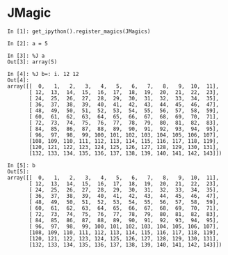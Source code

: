 # JMagic

    In [1]: get_ipython().register_magics(JMagics)

    In [2]: a = 5

    In [3]: %J a
    Out[3]: array(5)

    In [4]: %J b=: i. 12 12
    Out[4]:
    array([[  0,   1,   2,   3,   4,   5,   6,   7,   8,   9,  10,  11],
           [ 12,  13,  14,  15,  16,  17,  18,  19,  20,  21,  22,  23],
           [ 24,  25,  26,  27,  28,  29,  30,  31,  32,  33,  34,  35],
           [ 36,  37,  38,  39,  40,  41,  42,  43,  44,  45,  46,  47],
           [ 48,  49,  50,  51,  52,  53,  54,  55,  56,  57,  58,  59],
           [ 60,  61,  62,  63,  64,  65,  66,  67,  68,  69,  70,  71],
           [ 72,  73,  74,  75,  76,  77,  78,  79,  80,  81,  82,  83],
           [ 84,  85,  86,  87,  88,  89,  90,  91,  92,  93,  94,  95],
           [ 96,  97,  98,  99, 100, 101, 102, 103, 104, 105, 106, 107],
           [108, 109, 110, 111, 112, 113, 114, 115, 116, 117, 118, 119],
           [120, 121, 122, 123, 124, 125, 126, 127, 128, 129, 130, 131],
           [132, 133, 134, 135, 136, 137, 138, 139, 140, 141, 142, 143]])

    In [5]: b
    Out[5]:
    array([[  0,   1,   2,   3,   4,   5,   6,   7,   8,   9,  10,  11],
           [ 12,  13,  14,  15,  16,  17,  18,  19,  20,  21,  22,  23],
           [ 24,  25,  26,  27,  28,  29,  30,  31,  32,  33,  34,  35],
           [ 36,  37,  38,  39,  40,  41,  42,  43,  44,  45,  46,  47],
           [ 48,  49,  50,  51,  52,  53,  54,  55,  56,  57,  58,  59],
           [ 60,  61,  62,  63,  64,  65,  66,  67,  68,  69,  70,  71],
           [ 72,  73,  74,  75,  76,  77,  78,  79,  80,  81,  82,  83],
           [ 84,  85,  86,  87,  88,  89,  90,  91,  92,  93,  94,  95],
           [ 96,  97,  98,  99, 100, 101, 102, 103, 104, 105, 106, 107],
           [108, 109, 110, 111, 112, 113, 114, 115, 116, 117, 118, 119],
           [120, 121, 122, 123, 124, 125, 126, 127, 128, 129, 130, 131],
           [132, 133, 134, 135, 136, 137, 138, 139, 140, 141, 142, 143]])
